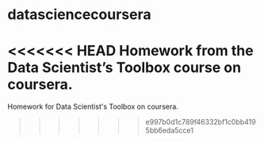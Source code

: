 datasciencecoursera
===================

<<<<<<< HEAD
 Homework from the Data Scientist’s Toolbox course on coursera.
=======
Homework for Data Scientist's Toolbox on coursera. 
>>>>>>> e997b0d1c789f46332bf1c0bb4195bb6eda5cce1
